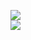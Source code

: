[![](https://img.shields.io/badge/Made%20With-Github%20Spray-lightgrey.svg?style=for-the-badge&logo=github)](https://github.com/Annihil/github-spray#15862)  
[![](https://i.imgur.com/2DrTn0Z.gif)](https://github.com/Annihil/github-spray)